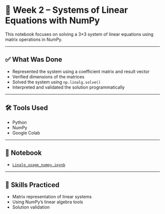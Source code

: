 # 📘 Week 2 – Systems of Linear Equations with NumPy

This notebook focuses on solving a 3×3 system of linear equations using matrix operations in NumPy.

---

## ✅ What Was Done

- Represented the system using a coefficient matrix and result vector
- Verified dimensions of the matrices
- Solved the system using `np.linalg.solve()`
- Interpreted and validated the solution programmatically

---

## 🛠 Tools Used

- Python  
- NumPy  
- Google Colab

---

## 📓 Notebook

- [`Linalg_usage_numpy.ipynb`](./Linalg_usage_numpy.ipynb)

---

## 🧠 Skills Practiced

- Matrix representation of linear systems  
- Using NumPy’s linear algebra tools  
- Solution validation
